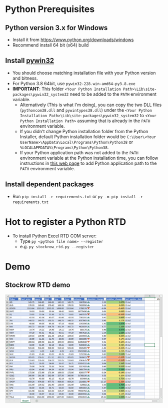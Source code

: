 # Python Prerequisites

## Python version 3.x for Windows

* Install it from https://www.python.org/downloads/windows
* Recommend install 64 bit (x64) build

## Install [pywin32](https://github.com/mhammond/pywin32/releases)

* You should choose matching installation file with your Python version and bitness.
* For Python 3.8 64bit, use `pywin32-228.win-amd64-py3.8.exe`
* __IMPORTANT__: This folder  `<Your Python Installation Path>\Lib\site-packages\pywin32_system32` need to be added to the `PATH` environment variable.
    * Alternatively (This is what I'm doing), you can copy the two DLL files (`pythoncom38.dll` and `pywintypes38.dll`) under the `<Your Python Installation Path>\Lib\site-packages\pywin32_system32` to `<Your Python Installation Path>` assuming that is already in the `PATH` environment variable.
    * If you didn't change Python installation folder from the Python Installer, default Python installation folder would be `C:\User\<Your UserName>\AppData\Local\Programs\Python\Python38` or `%LOCALAPPDATA%\Programs\Python\Python38`.
    * If your Python application path was not added to the `PATH` environment variable at the Python installation time, you can follow instructions in [this web page](https://datatofish.com/add-python-to-windows-path/) to add Python application path to the `PATH` environment variable.

## Install dependent packages
* Run `pip install -r requirements.txt` or `py -m pip install -r requirements.txt`

# Hot to register a Python RTD

* To install Python Excel RTD COM server:
    * Type `py <python file name> --register`
    * e.g. ``py stockrow_rtd.py --register``

# Demo

## Stockrow RTD demo

![](demo/stockrow_rtd_demo1.gif)
